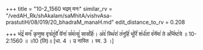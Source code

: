 +++
title = "10-2_1560 भद्रम् मनः"
similar_rv = "/vedAH_Rk/shAkalam/saMhitA/vishvAsa-prastutiH/08/019/20_bhadraM_manaH.md"
edit_distance_to_rv = 0.208

+++
भ꣣द्रं꣡ मनः꣢꣯ कृणुष्व वृत्र꣣तू꣢र्ये꣣ ये꣡ना꣢ स꣣म꣡त्सु꣢ सास꣣हिः꣢। अ꣡व꣢ स्थि꣣रा꣡ त꣢नुहि꣣ भू꣢रि꣣ श꣡र्ध꣢तां व꣣ने꣡मा꣢ ते अ꣣भि꣡ष्ट꣢ये ॥ 10-2:1560 ॥ ॥10 (लि)॥ [धा. 4 । उ नास्ति । स्व. 3 ।]

<div class="js_include " url="/vedAH_Rk/shAkalam/saMhitA/vishvAsa-prastutiH/08/019/20_bhadraM_manaH.md"  newLevelForH1="2" title="विश्वास-शाकल-प्रस्तुतिः"  > </div>